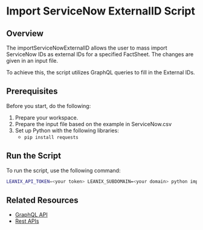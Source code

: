 # Import ServiceNow ExternalID Script

## Overview

The importServiceNowExternalID allows the user to mass import ServiceNow IDs as external IDs for a specified FactSheet. The changes are given in an input file.

To achieve this, the script utilizes GraphQL queries to fill in the External IDs.

## Prerequisites

Before you start, do the following:

1. Prepare your workspace.
3. Prepare the input file based on the example in ServiceNow.csv
2. Set up Python with the following libraries: 
    - `pip install requests`

## Run the Script

To run the script, use the following command:

```bash
LEANIX_API_TOKEN=<your token> LEANIX_SUBDOMAIN=<your domain> python importServiceNowExternalI.py
```

## Related Resources

- [GraphQL API](https://docs-eam.leanix.net/reference/graphql-tutorials)
- [Rest APIs](https://docs-eam.leanix.net/reference/rest-apis)
